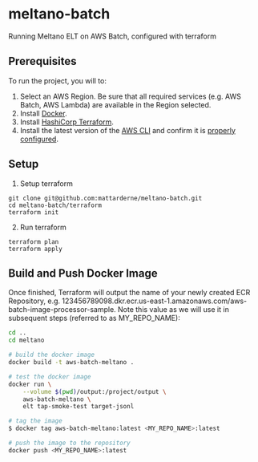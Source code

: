 # meltano-batch
Running Meltano ELT on AWS Batch, configured with terraform

## Prerequisites

To run the project, you will to:

1. Select an AWS Region. Be sure that all required services (e.g. AWS Batch, AWS Lambda) are available in the Region selected.
2. Install [Docker](https://docs.docker.com/install/).
3. Install [HashiCorp Terraform](https://www.terraform.io/intro/getting-started/install.html).
4. Install the latest version of the [AWS CLI](http://docs.aws.amazon.com/cli/latest/userguide/installing.html) and confirm it is [properly configured](http://docs.aws.amazon.com/cli/latest/userguide/cli-chap-getting-started.html#cli-quick-configuration).


## Setup 


1. Setup terraform 

```
git clone git@github.com:mattarderne/meltano-batch.git
cd meltano-batch/terraform
terraform init
```

2. Run terraform
```
terraform plan 
terraform apply 
```

## Build and Push Docker Image

Once finished, Terraform will output the name of your newly created ECR Repository, e.g. 123456789098.dkr.ecr.us-east-1.amazonaws.com/aws-batch-image-processor-sample. Note this value as we will use it in subsequent steps (referred to as MY_REPO_NAME):

```bash
cd ..
cd meltano

# build the docker image
docker build -t aws-batch-meltano .

# test the docker image
docker run \
    --volume $(pwd)/output:/project/output \
    aws-batch-meltano \
    elt tap-smoke-test target-jsonl

# tag the image
$ docker tag aws-batch-meltano:latest <MY_REPO_NAME>:latest

# push the image to the repository
docker push <MY_REPO_NAME>:latest
```


